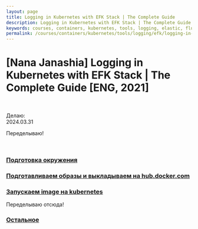 ```yaml
---
layout: page
title: Logging in Kubernetes with EFK Stack | The Complete Guide
description: Logging in Kubernetes with EFK Stack | The Complete Guide
keywords: courses, containers, kubernetes, tools, logging, elastic, fluentd, kibana
permalink: /courses/containers/kubernetes/tools/logging/efk/logging-in-kubernetes-with-efk-stack/
---
```


# [Nana Janashia] Logging in Kubernetes with EFK Stack | The Complete Guide [ENG, 2021]

<br/>

Делаю:  
2024.03.31

Переделываю!

<!-- <br/>

**Еще какие-то полезные ссылки**
https://gitlab.com/nanuchi/efk-course-commands/-/blob/master/links.md

<br/>

**Set up elastic stack in kubernetes cluster**
https://gitlab.com/nanuchi/efk-course-commands/-/blob/master/commands.md -->

<br/>

### [Подготовка окружения](/courses/containers/kubernetes/tools/logging/efk/logging-in-kubernetes-with-efk-stack/env/)

### [Подготавливаем образы и выкладываем на hub.docker.com](/courses/containers/kubernetes/tools/logging/efk/logging-in-kubernetes-with-efk-stack/build-and-push-docker-images/)

### [Запускаем image на kubernetes](/courses/containers/kubernetes/tools/logging/efk/logging-in-kubernetes-with-efk-stack/run-docker-images/)

Переделываю отсюда!

### [Остальное](/courses/containers/kubernetes/tools/logging/efk/logging-in-kubernetes-with-efk-stack/other/)
